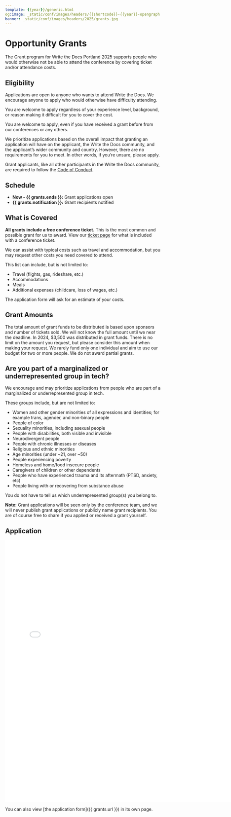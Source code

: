 ```yaml
---
template: {{year}}/generic.html
og:image: _static/conf/images/headers/{{shortcode}}-{{year}}-opengraph.jpg
banner: _static/conf/images/headers/2025/grants.jpg
---
```


# Opportunity Grants

The Grant program for Write the Docs Portland 2025 supports people who would otherwise not be able to attend the conference by covering ticket and/or attendance costs. 

## Eligibility

Applications are open to anyone who wants to attend Write the Docs. We encourage anyone to apply who would otherwise have difficulty attending.

You are welcome to apply regardless of your experience level, background, or reason making it difficult for you to cover the cost.

You are welcome to apply, even if you have received a grant before from our conferences or any others.

We prioritize applications based on the overall impact that granting an application will have on the applicant, the Write the Docs community, and the applicant’s wider community and country. However, there are no requirements for you to meet. In other words, if you’re unsure, please apply.

Grant applicants, like all other participants in the Write the Docs community, are required to follow the [Code of Conduct](https://www.writethedocs.org/conf/portland/2025/code-of-conduct/).

## Schedule

- **Now - {{ grants.ends }}:** Grant applications open
- **{{ grants.notification }}:** Grant recipients notified

## What is Covered

**All grants include a free conference ticket.** This is the most common and possible grant for us to award. View our [ticket page](https://www.writethedocs.org/conf/portland/2025/tickets/) for what is included with a conference ticket.

We can assist with typical costs such as travel and accommodation, but you may request other costs you need covered to attend.

This list can include, but is not limited to:

- Travel (flights, gas, rideshare, etc.)
- Accommodations
- Meals
- Additional expenses (childcare, loss of wages, etc.)

The application form will ask for an estimate of your costs.

## Grant Amounts

The total amount of grant funds to be distributed is based upon sponsors and number of tickets sold. We will not know the full amount until we near the deadline. In 2024, $3,500 was distributed in grant funds. There is no limit on the amount you request, but please consider this amount when making your request. We rarely fund only one individual and aim to use our budget for two or more people. We do not award partial grants.

## Are you part of a marginalized or underrepresented group in tech?

We encourage and may prioritize applications from people who are part of a marginalized or underrepresented group in tech. 

These groups include, but are not limited to:

- Women and other gender minorities of all expressions and identities; for example trans, agender, and non-binary people 
- People of color
- Sexuality minorities, including asexual people
- People with disabilities, both visible and invisible
- Neurodivergent people
- People with chronic illnesses or diseases
- Religious and ethnic minorities
- Age minorities (under ~21, over ~50)
- People experiencing poverty
- Homeless and home/food insecure people
- Caregivers of children or other dependents
- People who have experienced trauma and its aftermath (PTSD, anxiety, etc)
- People living with or recovering from substance abuse

You do not have to tell us which underrepresented group(s) you belong to.

**Note:** Grant applications will be seen only by the conference team, and we will never publish grant applications or publicly name grant recipients. You are of course free to share if you applied or received a grant yourself.

## Application

<iframe src="{{ grants.url }}?embedded=true" width="760" height="850" frameborder="0" marginheight="0" marginwidth="0">Loading...</iframe>

You can also view [the application form]({{ grants.url }}) in its own page.
